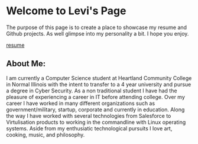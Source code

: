# Welcome to Levi's Page

The purpose of this page is to create a place to showcase my resume and Github projects. As well glimpse into my personality a bit. I hope you enjoy.

[resume](https://github.com/larnett09/Homepage/blob/gh-pages/Levi%20Arnett%20Resume.docx)

## About Me:
I am currently a Computer Science student at Heartland Community College in Normal Illinois with the intent to transfer to a 4 year university and pursue a degree in Cyber Security. As a non traditional student I have had the pleasure of experiencing a career in IT before attending college. Over my career I have worked in many different organizations such as government/military, startup, corporate and currently in education. Along the way I have worked with several technologies from Salesforce to Virtulisation products to working in the commandline with Linux operating systems. Aside from my enthusiatic technological pursuits I love art, cooking, music, and philosophy. 
